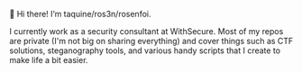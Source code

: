 👋 Hi there! I’m taquine/ros3n/rosenfoi.

I currently work as a security consultant at WithSecure. Most of my repos are private (I'm not big on sharing everything) and cover things such as CTF solutions, steganography tools, and various handy scripts that I create to make life a bit easier.
